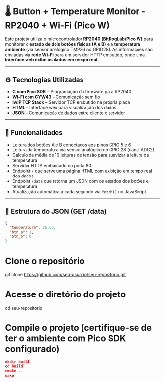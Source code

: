 # 🌡️ Button + Temperature Monitor - RP2040 + Wi-Fi (Pico W)

Este projeto utiliza o microcontrolador **RP2040 (BitDogLab/Pico W)** para monitorar o **estado de dois botões físicos (A e B)** e a **temperatura ambiente** (via sensor analógico TMP36 no GPIO28). As informações são enviadas via **rede Wi-Fi** para um servidor HTTP embutido, onde uma **interface web exibe os dados em tempo real**.

---

## ⚙️ Tecnologias Utilizadas

- **C com Pico SDK** – Programação do firmware para RP2040  
- **Wi-Fi com CYW43** – Comunicação sem fio  
- **lwIP TCP Stack** – Servidor TCP embutido na própria placa  
- **HTML** – Interface web para visualização dos dados  
- **JSON** – Comunicação de dados entre cliente e servidor

---

## 🧠 Funcionalidades

- Leitura dos botões A e B conectados aos pinos GPIO 5 e 6  
- Leitura da temperatura via sensor analógico no GPIO 28 (canal ADC2)  
- Cálculo da média de 10 leituras de tensão para suavizar a leitura da temperatura  
- Servidor HTTP embarcado na porta 80  
- Endpoint `/` que serve uma página HTML com exibição em tempo real dos dados  
- Endpoint `/data` que retorna um JSON com os estados dos botões e temperatura  
- Atualização automática a cada segundo via `fetch()` no JavaScript

---

## 🧪 Estrutura do JSON (GET /data)

```json
{
  "temperatura": 25.63,
  "btn_a": 1,
  "btn_b": 0
}

```
# Clone o repositório
git clone https://github.com/seu-usuario/seu-repositorio.git

# Acesse o diretório do projeto
cd seu-repositorio

# Compile o projeto (certifique-se de ter o ambiente com Pico SDK configurado)
```json
mkdir build
cd build
cmake ..
make
```
